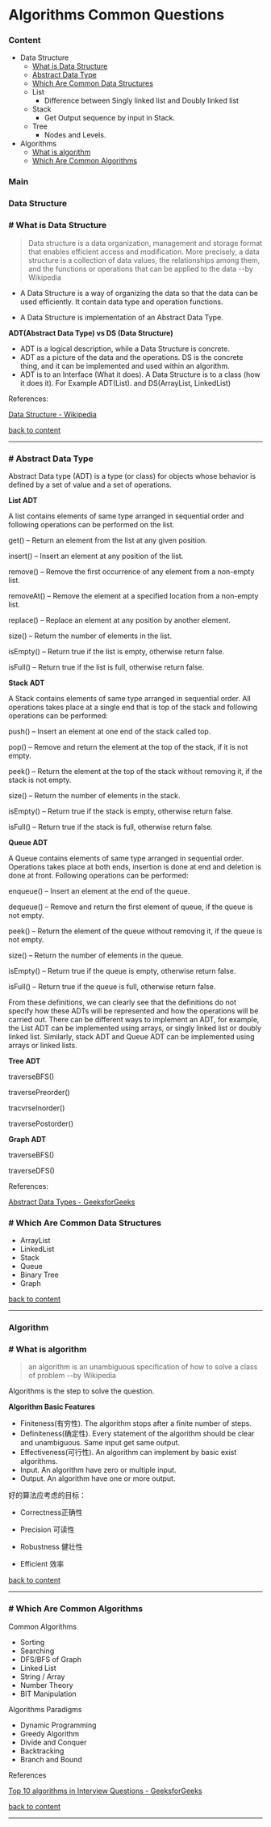 # Algorithms Common Questions

<h3 id="content">Content</h3>

- Data Structure
  - [What is Data Structure](#wds)
  - [Abstract Data Type](#adt)
  - [Which Are Common Data Structures](#wcd)
  - List
    - Difference between Singly linked list and Doubly linked list
  - Stack
    - Get Output sequence by input in Stack.
  - Tree
    - Nodes and Levels.
- Algorithms
  - [What is algorithm](#wia)
  - [Which Are Common Algorithms](#wca)



### Main

### Data Structure

<h3 id="wds"># What is Data Structure</h3>

> Data structure is a data organization, management and storage format that enables efficient access and modification. 
> More precisely, a data structure is a collection of data values, the relationships among them, and the functions or operations that can be applied to the data
> --by Wikipedia

- A Data Structure is a way of organizing the data so that the data can be used efficiently. It contain data type and operation functions.

- A Data Structure is implementation of an Abstract Data Type.

**ADT(Abstract Data Type) vs DS (Data Structure)**

- ADT is a logical description, while a Data Structure is concrete.
- ADT as a  picture of the data and the operations. DS is the concrete thing, and it can be implemented and used within an algorithm.
- ADT is to an Interface (What it does). A Data Structure is to a class (how it does it). For Example ADT(List). and DS(ArrayList, LinkedList)

References:

[Data Structure - Wikipedia](https://en.wikipedia.org/wiki/Data_structure)

[back to content](#content)

---

<h3 id="adt"># Abstract Data Type</h3>

Abstract Data type (ADT) is a type (or class) for objects whose behavior is defined by a set of value and a set of operations.

**List ADT**

A list contains elements of same type arranged in sequential order and following operations can be performed on the list.

get() – Return an element from the list at any given position.

insert() – Insert an element at any position of the list.

remove() – Remove the first occurrence of any element from a non-empty list.

removeAt() – Remove the element at a specified location from a non-empty list.

replace() – Replace an element at any position by another element.

size() – Return the number of elements in the list.

isEmpty() – Return true if the list is empty, otherwise return false.

isFull() – Return true if the list is full, otherwise return false.

**Stack ADT**

A Stack contains elements of same type arranged in sequential order. All operations takes place at a single end that is top of the stack and following operations can be performed:

push() – Insert an element at one end of the stack called top.

pop() – Remove and return the element at the top of the stack, if it is not empty.

peek() – Return the element at the top of the stack without removing it, if the stack is not empty.

size() – Return the number of elements in the stack.

isEmpty() – Return true if the stack is empty, otherwise return false.

isFull() – Return true if the stack is full, otherwise return false.

**Queue ADT**

A Queue contains elements of same type arranged in sequential order. Operations takes place at both ends, insertion is done at end and deletion is done at front. Following operations can be performed:

enqueue() – Insert an element at the end of the queue.

dequeue() – Remove and return the first element of queue, if the queue is not empty.

peek() – Return the element of the queue without removing it, if the queue is not empty.

size() – Return the number of elements in the queue.

isEmpty() – Return true if the queue is empty, otherwise return false.

isFull() – Return true if the queue is full, otherwise return false.

From these definitions, we can clearly see that the definitions do not specify how these ADTs will be represented and how the operations will be carried out. There can be different ways to implement an ADT, for example, the List ADT can be implemented using arrays, or singly linked list or doubly linked list. Similarly, stack ADT and Queue ADT can be implemented using arrays or linked lists.

**Tree ADT**

traverseBFS()

traversePreorder()

tracvrseInorder()

traversePostorder()

**Graph ADT**

traverseBFS()

traverseDFS()



References:

[Abstract Data Types - GeeksforGeeks](https://www.geeksforgeeks.org/abstract-data-types/)


<h3 id="wcd"># Which Are Common Data Structures</h3>

- ArrayList
- LinkedList
- Stack
- Queue
- Binary Tree
- Graph



[back to content](#content)

---

### Algorithm

<h3 id="wia"># What is algorithm</h3>

> an algorithm is an unambiguous specification of how to solve a class of problem
> --by Wikipedia

Algorithms is the step to solve the question.

**Algorithm Basic Features**

- Finiteness(有穷性). The algorithm stops after a finite number of steps.
- Definiteness(确定性). Every statement of the algorithm should be clear and unambiguous. Same input get same output.
- Effectiveness(可行性). An algorithm can implement by basic exist algorithms.
- Input. An algorithm have zero or multiple input.
- Output. An algorithm have one or more output.

好的算法应考虑的目标：

- Correctness正确性

- Precision 可读性

- Robustness 健壮性

- Efficient 效率

[back to content](#content)

---

<h3 id="wca"># Which Are Common Algorithms</h3>

Common Algorithms

- Sorting
- Searching
- DFS/BFS of Graph
- Linked List
- String / Array
- Number Theory
- BIT Manipulation

Algorithms Paradigms

- Dynamic Programming
- Greedy Algorithm
- Divide and Conquer
- Backtracking
- Branch and Bound

References

[Top 10 algorithms in Interview Questions - GeeksforGeeks](https://www.geeksforgeeks.org/top-10-algorithms-in-interview-questions/)

[back to content](#content)

---
